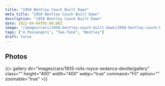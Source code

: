 ```yaml
---
title: "1950 Bentley Couch Built Dawn"
meta_title: "1950 Bentley Couch Built Dawn"
description: "1950 Bentley Couch Built Dawn"
date: 2022-04-04T05:00:00Z
image: "/images/cars/1950-bentley-couch-built-dawn/1950-bentley-couch-built-dawn.jpg"
tags: ["4 Passengers", "Two-Tone", "Bentley"]
draft: false
---
```

## Photos
{{< gallery dir="images/cars/1935-rolls-royce-sedanca-deville/gallery" class="" height="400" width="400" webp="true" command="Fit" option="" zoomable="true" >}}
